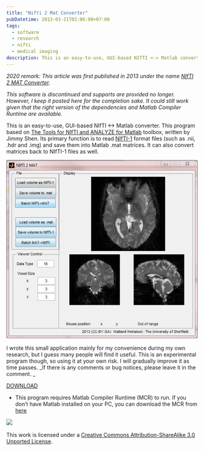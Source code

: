 ```yaml
---
title: "Nifti 2 Mat Converter"
pubDatetime: 2013-03-21T02:06:08+07:00
tags:
  - software
  - research
  - nifti
  - medical imaging
description: This is an easy-to-use, GUI-based NIfTI <-> Matlab converter.
---
```


_2020 remark:
This article was first published in 2013 under the name [NIfTI 2 MAT Converter](https://rorasa.wordpress.com/2013/03/21/nifti-2-mat-converter/)._

_This software is discontinued and supports are provided no longer. However, I keep it posted here for the completion sake. It could still work given that the right version of the dependencies and Matlab Compiler Runtime are available._

This is an easy-to-use, GUI-based NIfTI <-> Matlab converter.
This program based on [The Tools for NIfTI and ANALYZE for Matlab](http://research.baycrest.org/~jimmy/NIfTI/) toolbox, written by Jimmy Shen.
Its primary function is to read [NIfTI-1](http://nifti.nimh.nih.gov/nifti-1) format files (such as .nii, .hdr and .img) and save them into Matlab .mat matrices.
It can also convert matrices back to NIfTI-1 files as well.

![Screenshot](./nifti2mat.jpg)

I wrote this small application mainly for my convenience during my own research, but I guess many people will find it useful.
This is an experimental program though, so using it at your own risk.
I will gradually improve it as time passes.
_If there is any comments or bug notices, please leave it in the comment. _

[DOWNLOAD](http://www.mediafire.com/?pin23biibwe26tf)

- This program requires Matlab Compiler Runtime (MCR) to run. If you don’t have Matlab installed on your PC, you can download the MCR from [here](http://www.mathworks.co.uk/products/compiler/mcr/)

![](https://i0.wp.com/i.creativecommons.org/l/by-sa/3.0/88x31.png?zoom=2)

This work is licensed under a [Creative Commons Attribution-ShareAlike 3.0 Unported License](http://creativecommons.org/licenses/by-sa/3.0/deed.en_GB).
